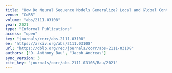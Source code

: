 ```yaml
---
title: "How Do Neural Sequence Models Generalize? Local and Global Context Cues for Out-of-Distribution Prediction."
venue: "CoRR"
volume: "abs/2111.03108"
year: 2021
type: "Informal Publications"
access: "open"
key: "journals/corr/abs-2111-03108"
ee: "https://arxiv.org/abs/2111.03108"
url: "https://dblp.org/rec/journals/corr/abs-2111-03108"
authors: ["D. Anthony Bau", "Jacob Andreas"]
sync_version: 3
cite_key: "journals/corr/abs-2111-03108/Bau/2021"
---
```

